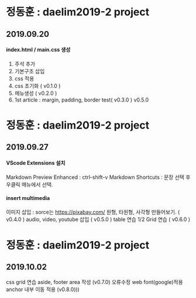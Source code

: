 # 정동훈 : daelim2019-2 project
## 2019.09.20
#### index.html / main.css 생성
1. 주석 추가 <br>
2. 기본구조 삽입
3. css 적용
4. css 초기화 ( v0.1.0 )
5. 메뉴생성 ( v0.2.0 )
6. 1st article : margin, padding, 
border test( v0.3.0 )
v0.5.0
# 정동훈 : daelim2019-2 project
## 2019.09.27
#### VScode Extensions 설치
Markdown Preview Enhanced : ctrl-shift-v
Markdown Shortcuts : 문장 선택 후 우클릭 메뉴에서 선택.
#### insert multimedia
이미지 삽입 : sorce는 https://pixabay.com/ 원형, 타원형, 사각형 만들어보기. ( v0.4.0 )
audio, video, youtube 삽입 ( v0.5.0 )
table 연습
1/2 Grid 연습 ( v0.6.0 )
# 정동훈 : daelim2019-2 project
## 2019.10.02
css grid 연습
aside, footer area 작성 (v0.7.0)
오류수정
web font(google)적용
anchor 내부 이동 적용 (v0.8.0)))

